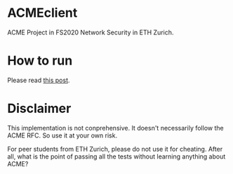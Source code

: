 # ACMEclient
ACME Project in FS2020 Network Security in ETH Zurich. 

# How to run
Please read [this post](https://n.ethz.ch/~boywang/acme.html). 

# Disclaimer
This implementation is not conprehensive. 
It doesn't necessarily follow the ACME RFC. 
So use it at your own risk. 

For peer students from ETH Zurich, please do not use it for cheating. 
After all, what is the point of passing all the tests without learning anything about ACME? 
